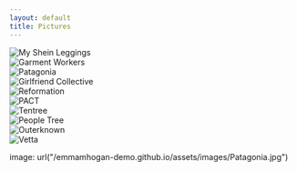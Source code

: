 ```yaml
---
layout: default 
title: Pictures
---
```


<div class="gallery">
<div class="image_box"><img src="/assets/images/Shein_photo.PNG" alt="My Shein Leggings" class="gallery_image"></div> 
<div class="image_box"><img src="/assets/images/Factory_workers2.jpg" alt="Garment Workers" class="gallery_image"></div>
<div class="image_box"><img src="/assets/images/Patagonia.jpg" alt="Patagonia" class="gallery_image"></div> 
<div class="image_box"><img src="/assets/images/GirlfriendCollective.jpg" alt="Girlfriend Collective" class="gallery_image"></div>
<div class="image_box"><img src="/assets/images/Reformation.jpg" alt="Reformation" class="gallery_image"></div>   
<div class="image_box"><img src="/assets/images/PACT.jpg" alt="PACT" class="gallery_image"></div>   
<div class="image_box"><img src="/assets/images/Tentree.jpg" alt="Tentree" class="gallery_image"></div>   
<div class="image_box"><img src="/assets/images/PeopleTree.jpg" alt="People Tree" class="gallery_image"></div> 
<div class="image_box"><img src="/assets/images/Outerknown.jpg" alt="Outerknown" class="gallery_image"></div> 
<div class="image_box"><img src="/assets/images/Vetta.jpg" alt="Vetta" class="gallery_image"></div> 
</div>

image: url("/emmamhogan-demo.github.io/assets/images/Patagonia.jpg")

